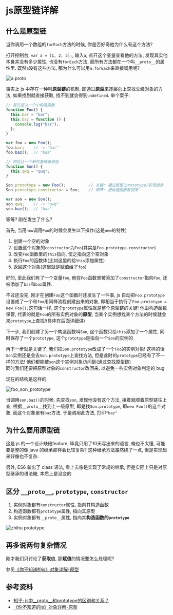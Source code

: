 
# js原型链详解

## 什么是原型链

当你调用一个数组的`forEach`方法的时候, 你是否好奇他为什么有这个方法?

打开控制台, `var a = [1, 2, 3];`, 输入`a`, 点开这个变量查看他的方法, 发现其实他本身并没有多少属性, 也没有`forEach`方法, 而所有方法都在一个叫`__proto__`的属性里. 既然`a`没有这些方法, 那为什么可以用`a.forEach`来直接调用呢?

![a.__proto__](https://s3.ax1x.com/2020/11/20/DMgzqI.png)

事实上 js 中存在一种叫**原型链**的机制, 即通过**原型**来逐层向上查找父级对象的方法, 如果找到就直接获取, 找不到就会得到`undefined`. 举个栗子:

```js
// 首先定义一个小构造函数
function Foo() {
  this.bar = "bar";
  this.baz = function () {
    console.log("baz");
  };
}

var foo = new Foo();
foo.bar;    // -> "bar"
foo.baz();  // "baz"

// 然后让一个新的类继承自他
function Son() {
  this.qwq = "qwq";
}

Son.prototype = new Foo();          // 关键: 通过原型(prototype)实现继承
Son.prototype.constructor = Son;    // 细节: 把构造函数改回来

var son = new Son();
son.qwq;    // -> "qwq"
son.baz();  // "baz"
```

等等? 刚在发生了什么?

首先, 当用`new`调用`Foo`的时候会发生以下操作(这是`new`的特性)

1. 创建一个空的对象
2. 设置这个对象的`constructor`为`Foo`(其实是`Foo.prototype.constructor`)
3. 改变`Foo`函数里的`this`指向, 使之指向这个空对象
4. 执行`Foo`的函数体(比如这里的给`this`添加属性)
5. 返回这个对象(这里就是赋值给了`foo`)

好的, 至此我们有了一个变量`foo`, 他在`Foo`函数里被添加了`constructor`指向`Foo`, 还被添加了`bar`和`baz`属性.

不过还没完, 刚才在创建`Foo`这个函数时还发生了一件事, js 自动把`Foo.prototype`设置成了一个和`foo`用同样流程创建出来的对象, 即相当于执行了`Foo.prototype = new Foo();`这句话一样, 这个`prototype`属性就是整个原型链的关键! 他由构造函数保管, 代表的就是`Foo`的所有实例对象的**原型**, 当某个实例想找某个方法的时候就会来`prototype`上查找!(具体在后面详细讲)

下一步, 我们创建了另一个构造函数叫`Son`, 这个函数只给`this`添加了一个属性, 同时保存了一个`prototype`, 这个`prototype`是指向一个`Son`的实例的

再下一步就是关键了, 我们把`Son.prototype`改成了一个`Foo`的实例对象! 这样的话`Son`实例还是会去`Son.prototype`上查找方法, 但是此时的`prototype`已经有了不一样的方法! 他们都能被`son`这个实例对象访问到(通过查找原型链)  
同时我们还要把原型对象的`constructor`改回来, 以避免一些实例对象判定的 bug

现在的结构是这样的:

![foo_son_prototype](https://s3.ax1x.com/2020/11/20/DM2pZt.png)

当调用`son.baz()`的时候, 先查找`son`, 发现他没有这个方法, 接着就顺着原型链往上查, 根据`__proto__`找到上一级原型, 即是找`Son.prototype`, 即`new Foo()`的这个对象, 而这个对象里有`baz`方法, 于是调用此方法, 打印`"baz"`

## 为什么要用原型链

这是 js 的一个设计<del>缺陷</del>feature, 毕竟只用了10天写出来的语言, 俺也不太懂, 可能要是整的像 java 的继承那样会比较复杂? 这种继承方法虽然绕了一点, 但是实现起来好像也不复杂.

另外, ES6 新出了 class 语法, 看上去像是实现了常规的继承, 但是实际上只是对原型继承的语法糖, 本质上是没变的

## 区分 `__proto__`, `prototype`, `constructor`

1. 实例对象都有`constructor`属性, 指向其构造函数
2. 构造函数都有`prototype`属性, 指向其原型
3. 实例对象都有`__proto__`属性, 指向其**构造函数的`prototype`**

![zhihu prototype](https://pic1.zhimg.com/80/e83bca5f1d1e6bf359d1f75727968c11_1440w.jpg?source=1940ef5c)

## 再多说两句复杂情况

刚才我们只讨论了**获取**值, 那**赋值**的情况要怎么处理呢?

参见[《你不知道的js》对象详解-原型](http://www.xiong35.cn/blog2.0/articles/blog/81)

## 参考资料

- [知乎: js中__proto__和prototype的区别和关系？](https://www.zhihu.com/question/34183746/answer/58155878)
- [《你不知道的js》对象详解-原型](http://www.xiong35.cn/blog2.0/articles/blog/81)
